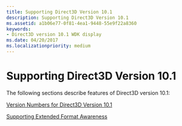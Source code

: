 ```yaml
---
title: Supporting Direct3D Version 10.1
description: Supporting Direct3D Version 10.1
ms.assetid: a1b06e77-0f81-4ea1-9448-55e9f22a8360
keywords:
- Direct3D version 10.1 WDK display
ms.date: 04/20/2017
ms.localizationpriority: medium
---
```


# Supporting Direct3D Version 10.1


The following sections describe features of Direct3D version 10.1:

[Version Numbers for Direct3D Version 10.1](version-numbers-for-direct3d-version-10-1.md)

[Supporting Extended Format Awareness](supporting-extended-format-awareness.md)

 

 





